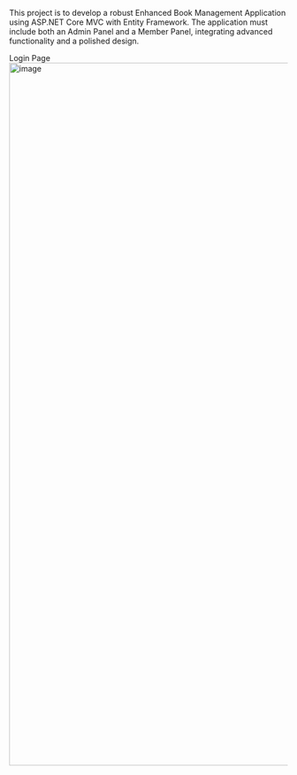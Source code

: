 This project is to develop a robust Enhanced Book Management Application using ASP.NET Core MVC with Entity Framework. The application must include both an Admin Panel and a Member Panel, integrating advanced functionality and a polished design.

Login Page
<img width="1271" alt="image" src="https://github.com/user-attachments/assets/c1622b1a-2cf8-414c-84a1-493c28587a86" />

